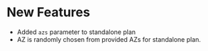 # New Features

* Added `azs` parameter to standalone plan
* AZ is randomly chosen from provided AZs for standalone plan.
